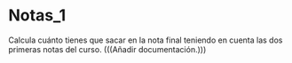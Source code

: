 # Notas_1
Calcula cuánto tienes que sacar en la nota final teniendo en cuenta las dos primeras notas del curso.
(((Añadir documentación.)))

